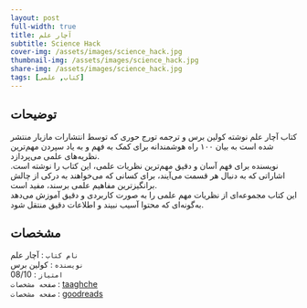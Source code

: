 ```yaml
---
layout: post
full-width: true
title: آچار علم
subtitle: Science Hack
cover-img: /assets/images/science_hack.jpg
thumbnail-img: /assets/images/science_hack.jpg
share-img: /assets/images/science_hack.jpg
tags: [کتاب, علمی]
---
```


## توضیحات
کتاب آچار علم نوشته کولین برس و ترجمه تورج حوری که توسط انتشارات مازیار منتشر شده است به بیان ۱۰۰ راه هوشمندانه برای کمک به فهم و به یاد سپردن مهم‌ترین نظریه‌های علمی می‌پردازد.  
نویسنده برای فهم آسان و دقیق مهم‌ترین نظریات علمی، این کتاب را نوشته است. اشاراتی که به دنبال هر قسمت می‌آیند، برای کسانی که می‌خواهند به درکی از چالش برانگیزترین مفاهیم علمی برسند، مفید است.  
این کتاب مجموعه‌ای از نظریات مهم علمی را به صورت کاربردی و دقیق آموزش می‌دهد به‌گونه‌ای که محتوا آسیب نبیند و اطلاعات دقیق منتقل شود.  

## مشخصات
`نام کتاب` : آچار علم  
`نویسنده` : کولین برس  
`امتیاز` : 08/10  
`صفحه مشخصات` : [taaghche](https://taaghche.com/book/66076/%D8%A2%DA%86%D8%A7%D8%B1-%D8%B9%D9%84%D9%85)  
`صفحه مشخصات` : [goodreads](https://www.goodreads.com/book/show/36205165-science-hacks)